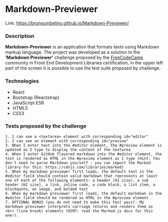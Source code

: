 # Markdown-Previewer

Link: https://brunoumbelino.github.io/Markdown-Previewer/

### Description

**Markdown-Previewer** is an application that formats texts using Markdown markup language. The project was developed as a solution to the **‘Markdown Previewer’** challenge proposed by the [FreeCodeCamp](freecodecamp.org/) community in Front End Development Libraries certification, in the upper left part of the screen it is possible to use the test suite proposed by challenge. 

### Technologies

- React
- Bootstrap (Reactstrap)
- JavaScript ES6
- HTML5
- CSS3

### Tests proposed by the challenge
    1. I can see a <textarea> element with corresponding id="editor"
    2. I can see an element with corresponding id="preview"
    3. When I enter text into the #editor element, the #preview element is updated as I type to display the content of the textarea
    4. When I enter GitHub flavored markdown into the #editor element, the text is rendered as HTML in the #preview element as I type (Hint: You don't need to parse Markdown yourself - you can import the Marked library for this: https://cdnjs.com/libraries/marked)
    5. When my markdown previewer first loads, the default text in the #editor field should contain valid markdown that represents at least one of each of the following elements: a header (H1 size), a sub header (H2 size), a link, inline code, a code block, a list item, a blockquote, an image, and bolded text
    6. When my markdown previewer first loads, the default markdown in the #editor field should be rendered as HTML in the #preview element
    7. OPTIONAL BONUS (you do not need to make this test pass): My markdown previewer interprets carriage returns and renders them as <br> (line break) elements (HINT: read the Marked.js docs for this one!).


